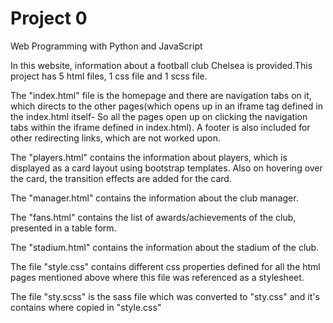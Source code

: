 # Project 0

Web Programming with Python and JavaScript

In this website, information about a football club Chelsea is provided.This project has 5 html files, 1 css file and 1 scss file.

The "index.html" file is the homepage and there are navigation tabs on it, which directs to the other pages(which opens up in an iframe tag defined in the index.html itself- So all the pages open up on clicking the navigation tabs within the iframe defined in index.html). A footer is also included for other redirecting links, which are not worked upon.

The "players.html" contains the information about players, which is displayed as a card layout using bootstrap templates. Also on hovering over the card, the transition effects are added for the card.

The "manager.html" contains the information about the club manager.

The "fans.html" contains the list of awards/achievements of the club, presented in a table form.

The "stadium.html" contains the information about the stadium of the club.

The file "style.css" contains different css properties defined for all the html pages mentioned above where this file was referenced as a stylesheet.

The file "sty.scss" is the sass file which was converted to "sty.css" and it's contains where copied in "style.css"

